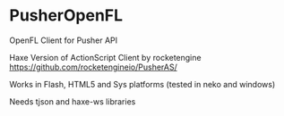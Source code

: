 # PusherOpenFL
OpenFL Client for Pusher API

Haxe Version of ActionScript Client by rocketengine
https://github.com/rocketengineio/PusherAS/

Works in Flash, HTML5 and Sys platforms (tested in neko and windows)

Needs tjson and haxe-ws libraries